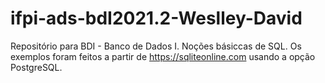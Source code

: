 # ifpi-ads-bdI2021.2-Weslley-David
Repositório para BDI - Banco de Dados I.
Noções básiccas de SQL.
Os exemplos foram feitos a partir de https://sqliteonline.com usando a opção PostgreSQL.
